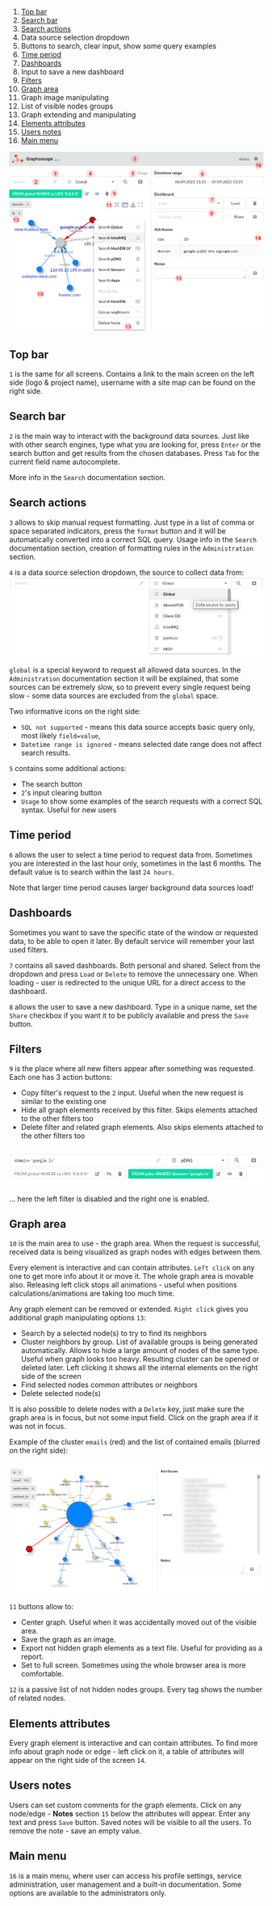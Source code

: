 1. [Top bar](#top-bar)
2. [Search bar](#search-bar)
3. [Search actions](#search-actions)
4. Data source selection dropdown
5. Buttons to search, clear input, show some query examples
6. [Time period](#time-period)
7. [Dashboards](#dashboards)
8. Input to save a new dashboard
9. [Filters](#filters)
10. [Graph area](#graph-area)
11. Graph image manipulating
12. List of visible nodes groups
13. Graph extending and manipulating
14. [Elements attributes](#elements-attributes)
15. [Users notes](#users-notes)
16. [Main menu](#main-menu)


![ui](assets/img/ui-elements.png#left)


## Top bar

`1` is the same for all screens. Contains a link to the main screen on the left side (logo & project name), username with a site map can be found on the right side.


## Search bar

`2` is the main way to interact with the background data sources. Just like with other search engines, type what you are looking for, press `Enter` or the search button and get results from the chosen databases. Press `Tab` for the current field name autocomplete.

More info in the `Search` documentation section.


## Search actions

`3` allows to skip manual request formatting. Just type in a list of comma or space separated indicators, press the `format` button and it will be automatically converted into a correct SQL query. Usage info in the `Search` documentation section, creation of formatting rules in the `Administration` section.

`4` is a data source selection dropdown, the source to collect data from:
![datasources](assets/img/datasources.png)

`global` is a special keyword to request all allowed data sources. In the `Administration` documentation section it will be explained, that some sources can be extremely slow, so to prevent every single request being slow - some data sources are excluded from the `global` space.

Two informative icons on the right side:
- `SQL not supported` - means this data source accepts basic query only, most likely `field=value`,
- `Datetime range is ignored` - means selected date range does not affect search results.

`5` contains some additional actions:

- The search button
- `2`'s input clearing button
- `Usage` to show some examples of the search requests with a correct SQL syntax. Useful for new users


## Time period

`6` allows the user to select a time period to request data from. Sometimes you are interested in the last hour only, sometimes in the last 6 months. The default value is to search within the last `24 hours`.

Note that larger time period causes larger background data sources load!


## Dashboards

Sometimes you want to save the specific state of the window or requested data, to be able to open it later. By default service will remember your last used filters.

`7` contains all saved dashboards. Both personal and shared. Select from the dropdown and press `Load` or `Delete` to remove the unnecessary one. When loading - user is redirected to the unique URL for a direct access to the dashboard.

`8` allows the user to save a new dashboard. Type in a unique name, set the `Share` checkbox if you want it to be publicly available and press the `Save` button.


## Filters

`9` is the place where all new filters appear after something was requested. Each one has 3 action buttons:

- Copy filter's request to the `2` input. Useful when the new request is similar to the existing one
- Hide all graph elements received by this filter. Skips elements attached to the other filters too
- Delete filter and related graph elements. Also skips elements attached to the other filters too

![filters](assets/img/filters.png)

... here the left filter is disabled and the right one is enabled.


## Graph area

`10` is the main area to use - the graph area. When the request is successful, received data is being visualized as graph nodes with edges between them.

Every element is interactive and can contain attributes. `Left click` on any one to get more info about it or move it. The whole graph area is movable also. Releasing left click stops all animations - useful when positions calculations/animations are taking too much time.

Any graph element can be removed or extended. `Right click` gives you additional graph manipulating options `13`:

- Search by a selected node(s) to try to find its neighbors
- Cluster neighbors by group. List of available groups is being generated automatically. Allows to hide a large amount of nodes of the same type. Useful when graph looks too heavy. Resulting cluster can be opened or deleted later. Left clicking it shows all the internal elements on the right side of the screen
- Find selected nodes common attributes or neighbors
- Delete selected node(s)

It is also possible to delete nodes with a `Delete` key, just make sure the graph area is in focus, but not some input field. Click on the graph area if it was not in focus.

Example of the cluster `emails` (red) and the list of contained emails (blurred on the right side):

![cluster](assets/img/cluster.png)


`11` buttons allow to:

- Center graph. Useful when it was accidentally moved out of the visible area.
- Save the graph as an image.
- Export not hidden graph elements as a text file. Useful for providing as a report.
- Set to full screen. Sometimes using the whole browser area is more comfortable.


`12` is a passive list of not hidden nodes groups. Every tag shows the number of related nodes.


## Elements attributes

Every graph element is interactive and can contain attributes. To find more info about graph node or edge - left click on it, a table of attributes will appear on the right side of the screen `14`.


## Users notes

Users can set custom comments for the graph elements. Click on any node/edge - **Notes** section `15` below the attributes will appear. Enter any text and press `Save` button. Saved notes will be visible to all the users. To remove the note - save an empty value.


## Main menu

`16` is a main menu, where user can access his profile settings, service administration, user management and a built-in documentation. Some options are available to the administrators only.
